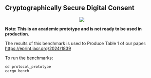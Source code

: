 ## Cryptographically Secure Digital Consent
<p align="center">
   <a href="https://github.com/bufferhe4d/ntat/blob/main/LICENSE"><img src="https://img.shields.io/badge/license-MIT-blue.svg"></a>
</p>

**Note: This is an academic prototype and is not ready to be used in production.**

The results of this benchmark is used to Produce Table 1 of our paper: https://eprint.iacr.org/2024/1839


To run the benchmarks:
```
cd protocol_prototype
cargo bench
```
